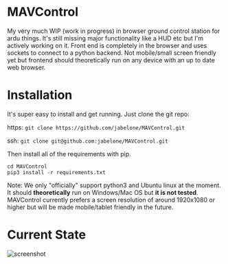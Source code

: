 # MAVControl
My very much WIP (work in progress) in browser ground control station for ardu things. It's still missing major functionality like a HUD etc but I'm actively working on it. Front end is completely in the browser and uses sockets to connect to a python backend. Not mobile/small screen friendly yet but frontend should theoretically run on any device with an up to date web browser.

# Installation
It's super easy to install and get running. Just clone the git repo:

https: ```git clone https://github.com/jabelone/MAVControl.git```

ssh: ```git clone git@github.com:jabelone/MAVControl.git```

Then install all of the requirements with pip.
```
cd MAVControl
pip3 install -r requirements.txt
```

Note: We only "officially" support python3 and Ubuntu linux at the moment. It should **theoretically** run on Windows/Mac OS but **it is not tested**. MAVControl currently prefers a screen resolution of around 1920x1080 or higher but will be made mobile/tablet friendly in the future.

# Current State
![screenshot](https://github.com/jabelone/MAVControl/raw/master/screenshot.png)
